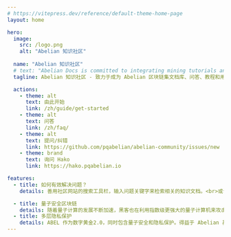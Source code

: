 ```yaml
---
# https://vitepress.dev/reference/default-theme-home-page
layout: home

hero:
  image:
    src: /logo.png
    alt: "Abelian 知识社区"
  
  name: "Abelian 知识社区"
  # text: "Abelian Docs is committed to integrating mining tutorials and Q&A for the Abelian Document repository."
  tagline: Abelian 知识社区 - 致力于成为 Abelian 区块链集文档库、问答、教程和用户经验分享为一体的综合型社区。

  actions:
    - theme: alt
      text: 由此开始
      link: /zh/guide/get-started
    - theme: alt
      text: 问答
      link: /zh/faq/
    - theme: alt
      text: 提问/纠错
      link: https://github.com/pqabelian/abelian-community/issues/new
    - theme: brand
      text: 询问 Hako
      link: https://hako.pqabelian.io

features:
  - title: 如何有效解决问题？
    details: 善用社区网站的搜索工具栏，输入问题关键字来检索相关的知识文档。<br>或许您可以先问问我们的 AI 助手 - <b>Hako <a href="https://hako.pqabelian.io" target="_blank">[点这里]</a></b>。<br><br>Abelian 社区也需要大家共同来建设，欢迎指正社区文档库内容中的错误，更欢迎提交您的经验分享、开源项目和工具（可具名/匿名/链接） <b><a href="https://github.com/pqabelian/abelian-community/issues/new" target="_blank">[点这里]</a></b>。<br><br>如果上述方法均未能解决您的问题，请加入我们的 Discord 社区寻求协助，推荐在 Ticket 频道提交工单 - <b><a href="https://discord.gg/Rrb33mC3Kc" target="_blank">[点这里]</a></b>。

  - title: 量子安全区块链
    details: 随着量子计算的发展不断加速，黑客也在利用指数级更强大的量子计算机来攻击区块链网络，并且在量子计算的黎明时期已经开始威胁到主要区块链系统的安全。Abelian 是新一代的区块链，其设计本质上就是对抗量子计算机攻击的安全网络。Abelian 基金会研发团队由密码学家、数学家和加密工程师组成，他们设计了一些基于 CRYSTALS-Dilithium 的先进格子基密码方案，这是一个 NIST 标准化的密码原语。Abelian 的愿景是创造一种储值数字资产 ABEL，作为数字黄金2.0，同时包含量子安全和隐私保护。
  - title: 多层隐私保护
    details: ABEL 作为数字黄金2.0，同时包含量子安全和隐私保护。得益于 Abelian 基金会研发团队开发的创新技术，Abelian 支持对 ABEL 钱包的多层次隐私保护保证，这可以是匿名的、完全私密的，以及符合隐私保护的。Abelian 的技术包括基于格子的可链接环签名、承诺方案以及基于NIST标准化的密码原语，即 CRYSTALS-Kyber 和 CRYSTALS-Dilithium 的零知识证明。
---
```


